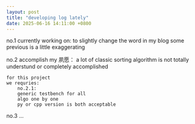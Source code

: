 ```yaml
---
layout: post
title: "developing log lately"
date: 2025-06-16 14:11:00 +0800
---
```


no.1   currently working on:
	to slightly change the word in my blog
	some previous is a little exaggerating

no.2 	accomplish my 夙愿：
	a lot of classic sorting algorithm is not 
	totally understund or completely accomplished
	
	for this project
	we requries:
		no.2.1:
		generic testbench for all
		algo one by one
		py or cpp version is both acceptable
no.3   ...
